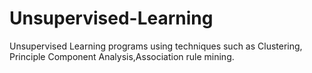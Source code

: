 # Unsupervised-Learning
Unsupervised Learning programs using techniques such as Clustering, Principle Component Analysis,Association rule mining.
